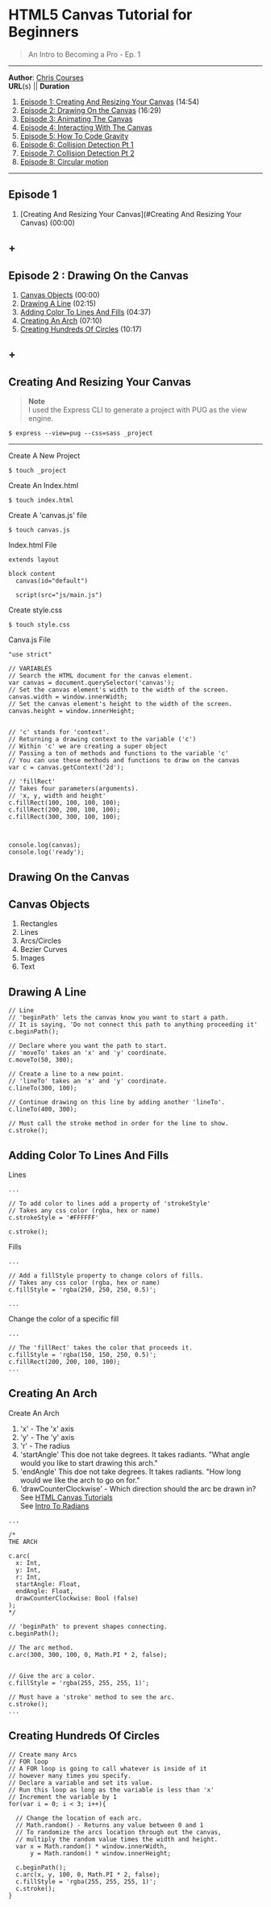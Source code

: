 # HTML5 Canvas Tutorial for Beginners  
> An Intro to Becoming a Pro - Ep. 1  

---  
**Author**: [Chris Courses](https://www.youtube.com/channel/UC9Yp2yz6-pwhQuPlIDV_mjA)  
**URL**(s) || **Duration**  
1. [Episode 1: Creating And Resizing Your Canvas](https://youtu.be/EO6OkltgudE) (14:54)
1. [Episode 2: Drawing On the Canvas](https://youtu.be/83L6B13ixQ0) (16:29)
1. [Episode 3: Animating The Canvas](https://youtu.be/83L6B13ixQ0)  
1. [Episode 4: Interacting With The Canvas](https://youtu.be/83L6B13ixQ0)  
1. [Episode 5: How To Code Gravity](https://youtu.be/83L6B13ixQ0)  
1. [Episode 6: Collision Detection Pt 1](https://youtu.be/83L6B13ixQ0)  
1. [Episode 7: Collision Detection Pt 2](https://youtu.be/83L6B13ixQ0)
1. [Episode 8: Circular motion](https://youtu.be/83L6B13ixQ0)

---
## Episode 1
1. [Creating And Resizing Your Canvas](#Creating And Resizing Your Canvas) (00:00)
## +

## Episode 2 : Drawing On the Canvas
1. [Canvas Objects](#canvas-objects) (00:00)
1. [Drawing A Line](#drawing-a-line) (02:15)
1. [Adding Color To Lines And Fills](#adding-color-to-lines-and-fills) (04:37)
1. [Creating An Arch](#creating-an-arch) (07:10)
1. [Creating Hundreds Of Circles](#creating-hundreds-of-circles) (10:17)
## +

## Creating And Resizing Your Canvas
> **Note**  
> I used the Express CLI to generate a project with PUG as the view engine.  
```
$ express --view=pug --css=sass _project
```
---

Create A New Project
```
$ touch _project
```
Create An Index.html
```
$ touch index.html
```
Create A 'canvas.js' file
```
$ touch canvas.js
```
Index.html File
```
extends layout

block content
  canvas(id="default")

  script(src="js/main.js")
```
Create style.css
```
$ touch style.css
```
Canva.js File
```
"use strict"

// VARIABLES
// Search the HTML document for the canvas element.
var canvas = document.querySelector('canvas');
// Set the canvas element's width to the width of the screen.
canvas.width = window.innerWidth;
// Set the canvas element's height to the width of the screen.
canvas.height = window.innerHeight;


// 'c' stands for 'context'.
// Returning a drawing context to the variable ('c')
// Within 'c' we are creating a super object
// Passing a ton of methods and functions to the variable 'c'
// You can use these methods and functions to draw on the canvas
var c = canvas.getContext('2d');

// 'fillRect'
// Takes four parameters(arguments).
// 'x, y, width and height'
c.fillRect(100, 100, 100, 100);
c.fillRect(200, 200, 100, 100);
c.fillRect(300, 300, 100, 100);



console.log(canvas);
console.log('ready');
```

## Drawing On the Canvas

## Canvas Objects
1. Rectangles
1. Lines
1. Arcs/Circles
1. Bezier Curves
1. Images
1. Text


## Drawing A Line
```
// Line
// 'beginPath' lets the canvas know you want to start a path.
// It is saying, 'Do not connect this path to anything proceeding it'
c.beginPath();

// Declare where you want the path to start.
// 'moveTo' takes an 'x' and 'y' coordinate.
c.moveTo(50, 300);

// Create a line to a new point.
// 'lineTo' takes an 'x' and 'y' coordinate.
c.lineTo(300, 100);

// Continue drawing on this line by adding another 'lineTo'.
c.lineTo(400, 300);

// Must call the stroke method in order for the line to show.
c.stroke();
```

## Adding Color To Lines And Fills

Lines
```
...

// To add color to lines add a property of 'strokeStyle'
// Takes any css color (rgba, hex or name)
c.strokeStyle = '#FFFFFF'

c.stroke();
```

Fills
```
...

// Add a fillStyle property to change colors of fills.
// Takes any css color (rgba, hex or name)
c.fillStyle = 'rgba(250, 250, 250, 0.5)';

...

```

Change the color of a specific fill
```
...

// The 'fillRect' takes the color that proceeds it.
c.fillStyle = 'rgba(150, 150, 250, 0.5)';
c.fillRect(200, 200, 100, 100);
...

```

## Creating An Arch

Create An Arch
1. 'x' - The 'x' axis
1. 'y' - The 'y' axis
1. 'r' - The radius
1. 'startAngle'
   This doe not take degrees. It takes radiants. "What angle would you like to start drawing this arch."
1. 'endAngle'
  This doe not take degrees. It takes radiants. "How long would we like the arch to go on for."
1. 'drawCounterClockwise' - Which direction should the arc be drawn in?
See [HTML Canvas Tutorials](http://www.html5canvastutorials.com/)  
See [Intro To Radians](https://www.khanacademy.org/math/algebra2/trig-functions/intro-to-radians-alg2/v/introduction-to-radians)  

```
...

/*
THE ARCH

c.arc(
  x: Int,
  y: Int,
  r: Int,
  startAngle: Float,
  endAngle: Float,
  drawCounterClockwise: Bool (false)
);
*/

// 'beginPath' to prevent shapes connecting.
c.beginPath();

// The arc method.
c.arc(300, 300, 100, 0, Math.PI * 2, false);


// Give the arc a color.
c.fillStyle = 'rgba(255, 255, 255, 1)';

// Must have a 'stroke' method to see the arc.
c.stroke();
...

```

## Creating Hundreds Of Circles

```
// Create many Arcs
// FOR loop
// A FOR loop is going to call whatever is inside of it
// however many times you specify.
// Declare a variable and set its value.
// Run this loop as long as the variable is less than 'x'
// Increment the variable by 1
for(var i = 0; i < 3; i++){

  // Change the location of each arc.
  // Math.random() - Returns any value between 0 and 1
  // To randomize the arcs location through out the canvas,
  // multiply the random value times the width and height.
  var x = Math.random() * window.innerWidth,
      y = Math.random() * window.innerHeight;

  c.beginPath();
  c.arc(x, y, 100, 0, Math.PI * 2, false);
  c.fillStyle = 'rgba(255, 255, 255, 1)';
  c.stroke();
}
```
